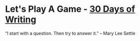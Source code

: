 # Let's Play A Game - [30 Days of Writing](http://www.shutupwrite.com)

“I start with a question. Then try to answer it.”
– Mary Lee Settle
